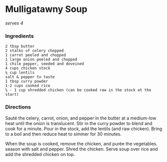 Mulligatawny Soup
===================
_serves 4_

### Ingredients

    2 tbsp butter
    2 stalks of celery chopped
    1 carrot peeled and chopped
    1 large onion peeled and chopped
    1 chile pepper, seeded and deveined
    4 cups chicken stock
    ¼ cup lentils
    salt & pepper to taste
    1 tbsp curry powder
    1-2 cups cooked rice
    ½ - 1 cup shredded chicken (can be cooked raw in the stock at the start)

### Directions

Sauté the celery, carrot, onion, and pepper in the butter at a medium-low heat
until the onion is translucent. Stir in the curry powder to blend and cook for a
minute. Pour in the stock, add the lentils (and raw chicken). Bring to a boil
and then reduce heat to simmer for 30 minutes.

When the soup is cooked, remove the chicken, and purée the vegetables. season
with salt and pepper. Shred the chicken. Serve soup over rice and add the
shredded chicken on top.